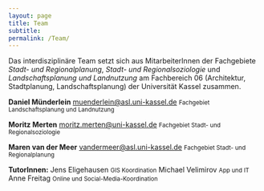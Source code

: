 ```yaml
---
layout: page
title: Team
subtitle:
permalink: /Team/
---
```


Das interdisziplinäre Team setzt sich aus MitarbeiterInnen der Fachgebiete *Stadt- und Regionalplanung*, *Stadt- und Regionalsoziologie* und *Landschaftsplanung und Landnutzung* am Fachbereich 06 (Architektur, Stadtplanung, Landschaftsplanung) der Universität Kassel zusammen.

**Daniel Münderlein** <a href="mailto:muenderlein@asl.uni-kassel.de">muenderlein@asl.uni-kassel.de</a>  <small>Fachgebiet Landschaftsplanung und Landnutzung</small>

**Moritz Merten** <a href="mailto:moritz.merten@uni-kassel.de">moritz.merten@uni-kassel.de</a>  <small>Fachgebiet Stadt- und Regionalsoziologie</small>

**Maren van der Meer** <a href="mailto:vandermeer@asl.uni-kassel.de">vandermeer@asl.uni-kassel.de</a>  <small>Fachgebiet Stadt- und Regionalplanung</small>


**TutorInnen:** Jens Eligehausen <small>GIS Koordination</small> Michael Velimirov <small>App und IT</small> Anne Freitag <small>Online und Social-Media-Koordination</small>
